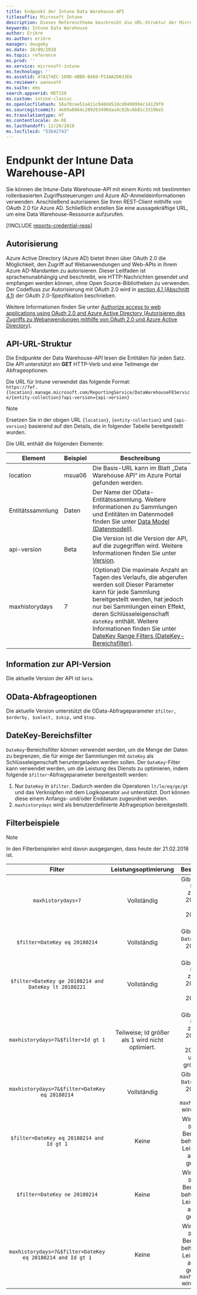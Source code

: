 ```yaml
---
title: Endpunkt der Intune Data Warehouse-API
titlesuffix: Microsoft Intune
description: Dieses Referenzthema beschreibt die URL-Struktur der Microsoft Intune-Data Warehouse-API. Es werden Beispiele für Filter bereitgestellt.
keywords: Intune Data Warehouse
author: Erikre
ms.author: erikre
manager: dougeby
ms.date: 10/09/2018
ms.topic: reference
ms.prod: ''
ms.service: microsoft-intune
ms.technology: ''
ms.assetid: A7A174EC-109D-4BB8-B460-F53AA2D033E6
ms.reviewer: aanavath
ms.suite: ems
search.appverid: MET150
ms.custom: intune-classic
ms.openlocfilehash: 58a78cee51a411c940d4510cd8498994c14129f0
ms.sourcegitcommit: 4e69a8664c289263490daa4c02bc6b81c33196e5
ms.translationtype: HT
ms.contentlocale: de-DE
ms.lasthandoff: 12/20/2018
ms.locfileid: "53642743"
---
```

# <a name="intune-data-warehouse-api-endpoint"></a>Endpunkt der Intune Data Warehouse-API

Sie können die Intune-Data Warehouse-API mit einem Konto mit bestimmten rollenbasierten Zugriffssteuerungen und Azure AD-Anmeldeinformationen verwenden. Anschließend autorisieren Sie Ihren REST-Client mithilfe von OAuth 2.0 für Azure AD. Schließlich erstellen Sie eine aussagekräftige URL, um eine Data Warehouse-Ressource aufzurufen.

[!INCLUDE [reports-credential-reqs](./includes/reports-credential-reqs.md)]

## <a name="authorization"></a>Autorisierung

Azure Active Directory (Azure AD) bietet Ihnen über OAuth 2.0 die Möglichkeit, den Zugriff auf Webanwendungen und Web-APIs in Ihrem Azure AD-Mandanten zu autorisieren. Dieser Leitfaden ist sprachenunabhängig und beschreibt, wie HTTP-Nachrichten gesendet und empfangen werden können, ohne Open Source-Bibliotheken zu verwenden. Der Codefluss zur Autorisierung mit OAuth 2.0 wird in [section 4.1 (Abschnitt 4.1)](https://tools.ietf.org/html/rfc6749#section-4.1) der OAuth 2.0-Spezifikation beschrieben.

Weitere Informationen finden Sie unter [Authorize access to web applications using OAuth 2.0 and Azure Active Directory (Autorisieren des Zugriffs zu Webanwendungen mithilfe von OAuth 2.0 und Azure Active Directory)](https://docs.microsoft.com/azure/active-directory/develop/active-directory-protocols-oauth-code).

## <a name="api-url-structure"></a>API-URL-Struktur

Die Endpunkte der Data Warehouse-API lesen die Entitäten für jeden Satz. Die API unterstützt ein **GET** HTTP-Verb und eine Teilmenge der Abfrageoptionen.

Die URL für Intune verwendet das folgende Format:  
`https://fef.{location}.manage.microsoft.com/ReportingService/DataWarehouseFEService/{entity-collection}?api-version={api-version}`

> [!NOTE]
> Ersetzen Sie in der obigen URL `{location}`, `{entity-collection}` und `{api-version}` basierend auf den Details, die in folgender Tabelle bereitgestellt wurden.

Die URL enthält die folgenden Elemente:

| Element | Beispiel | Beschreibung |
|-------------------|------------|--------------------------------------------------------------------------------------------------------------------|
| location | msua06 | Die Basis-URL kann im Blatt „Data Warehouse API“ im Azure Portal gefunden werden. |
| Entitätssammlung | Daten | Der Name der OData-Entitätssammlung. Weitere Informationen zu Sammlungen und Entitäten im Datenmodell finden Sie unter [Data Model (Datenmodell)](reports-ref-data-model.md). |
| api-version | Beta | Die Version ist die Version der API, auf die zugegriffen wird. Weitere Informationen finden Sie unter [Version](#API-version-information). |
| maxhistorydays | 7 | (Optional) Die maximale Anzahl an Tagen des Verlaufs, die abgerufen werden soll Dieser Parameter kann für jede Sammlung bereitgestellt werden, hat jedoch nur bei Sammlungen einen Effekt, deren Schlüsseleigenschaft `dateKey` enthält. Weitere Informationen finden Sie unter [DateKey Range Filters (DateKey-Bereichsfilter)](reports-api-url.md#datekey-range-filters). |

## <a name="api-version-information"></a>Information zur API-Version

Die aktuelle Version der API ist `beta`. 

## <a name="odata-query-options"></a>OData-Abfrageoptionen

Die aktuelle Version unterstützt die OData-Abfrageparameter `$filter, $orderby, $select, $skip,` und `$top`.

## <a name="datekey-range-filters"></a>DateKey-Bereichsfilter

`DateKey`-Bereichsfilter können verwendet werden, um die Menge der Daten zu begrenzen, die für einige der Sammlungen mit `dateKey` als Schlüsseleigenschaft heruntergeladen werden sollen. Der `DateKey`-Filter kann verwendet werden, um die Leistung des Diensts zu optimieren, indem folgende `$filter`-Abfrageparameter bereitgestellt werden:

1.  Nur `DateKey` in `$filter`. Dadurch werden die Operatoren `lt/le/eq/ge/gt` und das Verknüpfen mit dem Logikoperator `and` unterstützt. Dort können diese einem Anfangs- und/oder Enddatum zugeordnet werden.
2.  `maxhistorydays` wird als benutzerdefinierte Abfrageoption bereitgestellt.<br>

## <a name="filter-examples"></a>Filterbeispiele

> [!NOTE]
> In den Filterbeispielen wird davon ausgegangen, dass heute der 21.02.2018 ist.

|                             Filter                             |           Leistungsoptimierung           |                                          Beschreibung                                          |
|:--------------------------------------------------------------:|:--------------------------------------------:|:---------------------------------------------------------------------------------------------:|
|    `maxhistorydays=7`                                            |    Vollständig                                      |    Gibt Daten mit `DateKey` zwischen 20180214 und 20180221 zurück.                                     |
|    `$filter=DateKey eq 20180214`                                 |    Vollständig                                      |    Gibt Daten mit `DateKey` gleich 20180214 zurück.                                                    |
|    `$filter=DateKey ge 20180214 and DateKey lt 20180221`         |    Vollständig                                      |    Gibt Daten mit `DateKey` zwischen 20180214 und 20180220 zurück.                                     |
|    `maxhistorydays=7&$filter=Id gt 1`                            |    Teilweise; Id größer als 1 wird nicht optimiert.    |    Gibt Daten mit `DateKey` zwischen 20180214 und 20180221, und Id ist größer als 1.             |
|    `maxhistorydays=7&$filter=DateKey eq 20180214`                |    Vollständig                                      |    Gibt Daten mit `DateKey` gleich 20180214 zurück. `maxhistorydays` wird ignoriert.                            |
|    `$filter=DateKey eq 20180214 and Id gt 1`                     |    Keine                                      |    Wird nicht als `DateKey`-Bereichsfilter behandelt, die Leistung wird also nicht gesteigert.                              |
|    `$filter=DateKey ne 20180214`                                 |    Keine                                      |    Wird nicht als `DateKey`-Bereichsfilter behandelt, die Leistung wird also nicht gesteigert.                              |
|    `maxhistorydays=7&$filter=DateKey eq 20180214 and Id gt 1`    |    Keine                                      |    Wird nicht als `DateKey`-Bereichsfilter behandelt, die Leistung wird also nicht gesteigert. `maxhistorydays` wird ignoriert.    |
